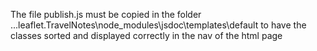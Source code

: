 The file publish.js must be copied in the folder ...leaflet.TravelNotes\node_modules\jsdoc\templates\default 
to have the classes sorted and displayed correctly in the nav of the html page